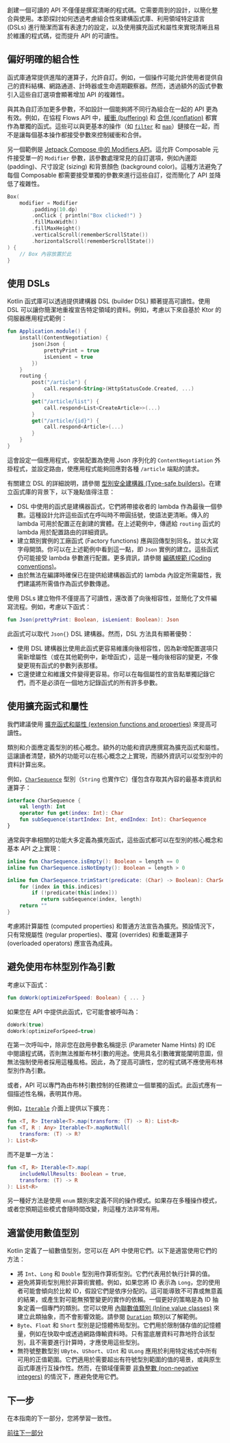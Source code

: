 [//]: # (title: 可讀性)

創建一個可讀的 API 不僅僅是撰寫清晰的程式碼。它需要周到的設計，以簡化整合與使用。本節探討如何透過考慮組合性來建構函式庫、利用領域特定語言 (DSLs) 進行簡潔而富有表達力的設定，以及使用擴充函式和屬性來實現清晰且易於維護的程式碼，從而提升 API 的可讀性。

## 偏好明確的組合性

函式庫通常提供進階的運算子，允許自訂。例如，一個操作可能允許使用者提供自己的資料結構、網路通道、計時器或生命週期觀察器。然而，透過額外的函式參數引入這些自訂選項會顯著增加 API 的複雜性。

與其為自訂添加更多參數，不如設計一個能夠將不同行為組合在一起的 API 更為有效。例如，在協程 Flows API 中，[緩衝 (buffering)](flow.md#buffering) 和 [合併 (conflation)](flow.md#conflation) 都實作為單獨的函式。這些可以與更基本的操作（如 [`filter`](https://kotlinlang.org/api/kotlinx.coroutines/kotlinx-coroutines-core/kotlinx.coroutines.flow/filter.html) 和 [`map`](https://kotlinlang.org/api/kotlinx.coroutines/kotlinx-coroutines-core/kotlinx.coroutines.flow/map.html)）鏈接在一起，而不是讓每個基本操作都接受參數來控制緩衝和合併。

另一個範例是 [Jetpack Compose 中的 Modifiers API](https://developer.android.com/develop/ui/compose/modifiers)。這允許 Composable 元件接受單一的 `Modifier` 參數，該參數處理常見的自訂選項，例如內邊距 (padding)、尺寸設定 (sizing) 和背景顏色 (background color)。這種方法避免了每個 Composable 都需要接受單獨的參數來進行這些自訂，從而簡化了 API 並降低了複雜性。

```kotlin
Box(
    modifier = Modifier
        .padding(10.dp)
        .onClick { println("Box clicked!") }
        .fillMaxWidth()
        .fillMaxHeight()
        .verticalScroll(rememberScrollState())
        .horizontalScroll(rememberScrollState())
) {
    // Box 內容放置於此
}
```

## 使用 DSLs

Kotlin 函式庫可以透過提供建構器 DSL (builder DSL) 顯著提高可讀性。使用 DSL 可以讓你簡潔地重複宣告特定領域的資料。例如，考慮以下來自基於 Ktor 的伺服器應用程式範例：

```kotlin
fun Application.module() {
    install(ContentNegotiation) {
        json(Json {
            prettyPrint = true
            isLenient = true
        })
    }
    routing {
        post("/article") {
            call.respond<String>(HttpStatusCode.Created, ...)
        }
        get("/article/list") {
            call.respond<List<CreateArticle>>(...)
        }
        get("/article/{id}") {
            call.respond<Article>(...)
        }
    }
}
```

這會設定一個應用程式，安裝配置為使用 Json 序列化的 `ContentNegotiation` 外掛程式，並設定路由，使應用程式能夠回應對各種 `/article` 端點的請求。

有關建立 DSL 的詳細說明，請參閱 [型別安全建構器 (Type-safe builders)](type-safe-builders.md)。在建立函式庫的背景下，以下幾點值得注意：

*   DSL 中使用的函式是建構器函式，它們將帶接收者的 lambda 作為最後一個參數。這種設計允許這些函式在呼叫時不帶圓括號，使語法更清晰。傳入的 lambda 可用於配置正在創建的實體。在上述範例中，傳遞給 `routing` 函式的 lambda 用於配置路由的詳細資訊。
*   建立類別實例的工廠函式 (Factory functions) 應與回傳型別同名，並以大寫字母開頭。你可以在上述範例中看到這一點，即 `Json` 實例的建立。這些函式仍可能接受 lambda 參數進行配置。更多資訊，請參閱 [編碼規範 (Coding conventions)](coding-conventions.md#function-names)。
*   由於無法在編譯時確保已在提供給建構器函式的 lambda 內設定所需屬性，我們建議將所需值作為函式參數傳遞。

使用 DSLs 建立物件不僅提高了可讀性，還改善了向後相容性，並簡化了文件編寫流程。例如，考慮以下函式：

```kotlin
fun Json(prettyPrint: Boolean, isLenient: Boolean): Json
```

此函式可以取代 `Json{}` DSL 建構器。然而，DSL 方法具有顯著優勢：

*   使用 DSL 建構器比使用此函式更容易維護向後相容性，因為新增配置選項只需新增屬性（或在其他範例中，新增函式），這是一種向後相容的變更，不像變更現有函式的參數列表那樣。
*   它還使建立和維護文件變得更容易。你可以在每個屬性的宣告點單獨記錄它們，而不是必須在一個地方記錄函式的所有許多參數。

## 使用擴充函式和屬性

我們建議使用 [擴充函式和屬性 (extension functions and properties)](extensions.md) 來提高可讀性。

類別和介面應定義型別的核心概念。額外的功能和資訊應撰寫為擴充函式和屬性。這讓讀者清楚，額外的功能可以在核心概念之上實現，而額外資訊可以從型別中的資料計算出來。

例如，[`CharSequence`](https://kotlinlang.org/api/latest/jvm/stdlib/kotlin/-char-sequence/) 型別（`String` 也實作它）僅包含存取其內容的最基本資訊和運算子：

```kotlin
interface CharSequence {
    val length: Int
    operator fun get(index: Int): Char
    fun subSequence(startIndex: Int, endIndex: Int): CharSequence
}
```

通常與字串相關的功能大多定義為擴充函式，這些函式都可以在型別的核心概念和基本 API 之上實現：

```kotlin
inline fun CharSequence.isEmpty(): Boolean = length == 0
inline fun CharSequence.isNotEmpty(): Boolean = length > 0

inline fun CharSequence.trimStart(predicate: (Char) -> Boolean): CharSequence {
    for (index in this.indices)
        if (!predicate(this[index]))
           return subSequence(index, length)
    return ""
}
```

考慮將計算屬性 (computed properties) 和普通方法宣告為擴充。預設情況下，只有常規屬性 (regular properties)、覆寫 (overrides) 和重載運算子 (overloaded operators) 應宣告為成員。

## 避免使用布林型別作為引數

考慮以下函式：

```kotlin
fun doWork(optimizeForSpeed: Boolean) { ... }
```

如果您在 API 中提供此函式，它可能會被呼叫為：

```kotlin
doWork(true)
doWork(optimizeForSpeed=true)
```

在第一次呼叫中，除非您在啟用參數名稱提示 (Parameter Name Hints) 的 IDE 中閱讀程式碼，否則無法推斷布林引數的用途。使用具名引數確實能闡明意圖，但無法強制使用者採用這種風格。因此，為了提高可讀性，您的程式碼不應使用布林型別作為引數。

或者，API 可以專門為由布林引數控制的任務建立一個單獨的函式。此函式應有一個描述性名稱，表明其作用。

例如，[`Iterable`](https://kotlinlang.org/api/latest/jvm/stdlib/kotlin.collections/-iterable/) 介面上提供以下擴充：

```kotlin
fun <T, R> Iterable<T>.map(transform: (T) -> R): List<R>
fun <T, R : Any> Iterable<T>.mapNotNull(
    transform: (T) -> R?
): List<R>
```

而不是單一方法：

```kotlin
fun <T, R> Iterable<T>.map(
    includeNullResults: Boolean = true, 
    transform: (T) -> R
): List<R>
```

另一種好方法是使用 `enum` 類別來定義不同的操作模式。如果存在多種操作模式，或者您預期這些模式會隨時間改變，則這種方法非常有用。

## 適當使用數值型別

Kotlin 定義了一組數值型別，您可以在 API 中使用它們。以下是適當使用它們的方法：

*   將 `Int`、`Long` 和 `Double` 型別用作算術型別。它們代表用於執行計算的值。
*   避免將算術型別用於非算術實體。例如，如果您將 ID 表示為 `Long`，您的使用者可能會傾向於比較 ID，假設它們是依序分配的。這可能導致不可靠或無意義的結果，或產生對可能無預警變更的實作的依賴。一個更好的策略是為 ID 抽象定義一個專門的類別。您可以使用 [內聯數值類別 (Inline value classes)](inline-classes.md) 來建立此類抽象，而不會影響效能。請參閱 [`Duration`](https://kotlinlang.org/api/latest/jvm/stdlib/kotlin.time/-duration/) 類別以了解範例。
*   `Byte`、`Float` 和 `Short` 型別是記憶體佈局型別。它們用於限制儲存值的記憶體量，例如在快取中或透過網路傳輸資料時。只有當底層資料可靠地符合該型別，且不需要進行計算時，才應使用這些型別。
*   無符號整數型別 `UByte`、`UShort`、`UInt` 和 `ULong` 應用於利用特定格式中所有可用的正值範圍。它們適用於需要超出有符號型別範圍的值的場景，或與原生函式庫進行互操作性。然而，在領域僅需要 [非負整數 (non-negative integers)](unsigned-integer-types.md#non-goals) 的情況下，應避免使用它們。

## 下一步

在本指南的下一部分，您將學習一致性。

[前往下一部分](api-guidelines-consistency.md)